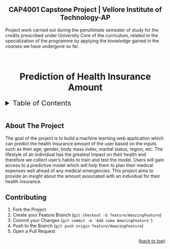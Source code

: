 <br>
<h2 align="center"> CAP4001 Capstone Project | Vellore Institute of Technology-AP</h2>

<p> Project work carried out during the penultimate semester of study for the credits prescribed under University Core of the curriculum, related to the specialization of the programme by applying the knowledge gained in the courses we have undergone so far. </p>

<br>
<h1 align="center"> Prediction of Health Insurance Amount </h1> 

<!-- TABLE OF CONTENTS -->
<details>
  <summary style="font-size:22px;">Table of Contents</summary>
  <ol>
    <li>
      <a href="#about-the-project">About The Project</a>
      <!-- <ul>
        <li><a href="#built-with">Built With</a></li>
      </ul> -->
    </li>
    <li>
      <a href="#Contributing">Contributing</a>
    </li>
    <!-- <li><a href="#u">example</a></li> -->
  </ol>
</details>
<br>

## About The Project
<p>The goal of the project is to build a machine learning web application which can predict the health insurance amount of the user based on the inputs such as their age, gender, body mass index, marital status, region, etc. The lifestyle of an individual has the greatest impact on their health and therefore we collect user’s habits to train and test the model. Users will gain access to a predictive model which will help them to plan their medical expenses well ahead of any medical emergencies. This project aims to provide an insight about the amount associated with an individual for their health insurance. </p>


<!-- CONTRIBUTING -->
## Contributing

1. Fork the Project
2. Create your Feature Branch (`git checkout -b feature/AmazingFeature`)
3. Commit your Changes (`git commit -m 'Add some AmazingFeature'`)
4. Push to the Branch (`git push origin feature/AmazingFeature`)
5. Open a Pull Request

<p align="right">(<a href="#readme-top">back to top</a>)</p>
